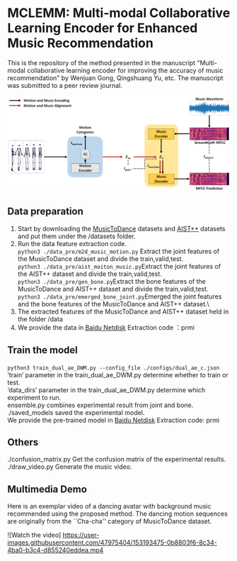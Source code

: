 # MCLEMM: Multi-modal Collaborative Learning Encoder for Enhanced Music Recommendation

This is the repository of the method presented in the manuscript "Multi-modal collaborative learning encoder for improving the accuracy of
music recommendation" by Wenjuan Gong, Qingshuang Yu, etc. The manuscript was submitted to a peer review journal. 

![avatar](./net.png)

## Data preparation
1. Start by downloading the [MusicToDance](https://github.com/Music-to-dance-motion-synthesis/dataset) datasets and [AIST++](https://google.github.io/aistplusplus_dataset/download.html) datasets and put them under the /datasets folder.
2. Run the data feature extraction code.\
 `python3 ./data_pre/m2d_music_motion.py` Extract the joint features of the MusicToDance dataset and divide the train,valid,test.\
  `python3 ./data_pre/aist_moiton_music.py`Extract the joint features of the AIST++ dataset and divide the train,valid,test.\
  `python3 ./data_pre/gen_bone.py`Extract the bone features of the MusicToDance and AIST++ dataset and divide the train,valid,test.\
  `python3 ./data_pre/emerged_bone_joint.py`Emerged the joint features and the bone features of the MusicToDance and AIST++ dataset.\
3. The extracted features of the MusicToDance and AIST++ dataset held in the folder /data
4. We provide the data in [Baidu Netdisk](https://pan.baidu.com/s/1fTV7uZs4oQZwfyY1bWFaTQ?pwd=prmi)  Extraction code ：prmi
## Train the model
`python3 train_dual_ae_DWM.py --config_file ./configs/dual_ae_c.json`\
‘train’ parameter in the train_dual_ae_DWM.py determine whether to train or test.\
‘data_dirs’ parameter in the train_dual_ae_DWM.py determine which experiment to run.\
ensemble.py combines experimental result from joint and bone.\
./saved_models saved the experimental model.\
We provide the pre-trained model in [Baidu Netdisk](https://pan.baidu.com/s/1vILpFAsCVsob6LMxWxy_tw?pwd=prmi ) Extraction code: prmi

## Others
./confusion_matrix.py Get the confusion matrix of the experimental results.\
./draw_video.py Generate the music video.

## Multimedia Demo
Here is an exemplar video of a dancing avatar with background music recommended using the proposed method. 
The dancing motion sequences are originally from the ``Cha-cha'' category of MusicToDance dataset. 



![Watch the video] https://user-images.githubusercontent.com/47975404/153193475-0b8803f6-8c34-4ba0-b3c4-d855240eddea.mp4


